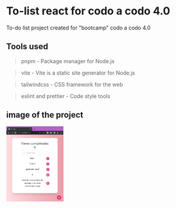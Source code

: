 # To-list react for codo a codo 4.0

To-do list project created for "bootcamp" codo a codo 4.0

## Tools used

> pnpm - Package manager for Node.js

> vite - Vite is a static site generator for Node.js

> tailwindcss - CSS framework for the web

> eslint and prettier - Code style tools

## image of the project

<img  src='./public/to-do-list.png' height='200px'>
